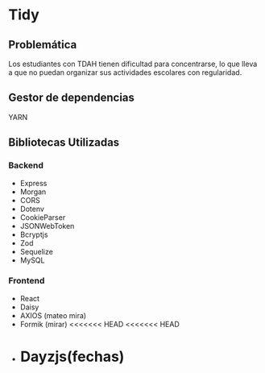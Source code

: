# Tidy

## Problemática

Los estudiantes con TDAH tienen dificultad para concentrarse, lo que lleva a que no puedan organizar sus actividades escolares con regularidad.

## Gestor de dependencias

YARN

## Bibliotecas Utilizadas

### Backend

- Express
- Morgan
- CORS
- Dotenv
- CookieParser
- JSONWebToken
- Bcryptjs
- Zod
- Sequelize
- MySQL

### Frontend

- React
- Daisy
- AXIOS (mateo mira)
- Formik (mirar)
  <<<<<<< HEAD
  <<<<<<< HEAD
- # Dayzjs(fechas)
